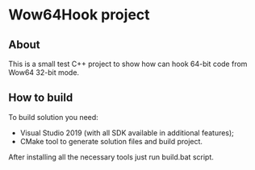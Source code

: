 # Wow64Hook project

## About

This is a small test С++ project to show how can hook 64-bit code from Wow64 32-bit mode.

## How to build

To build solution you need:
- Visual Studio 2019 (with all SDK available in additional features);
- CMake tool to generate solution files and build project.

After installing all the necessary tools just run build.bat script.
